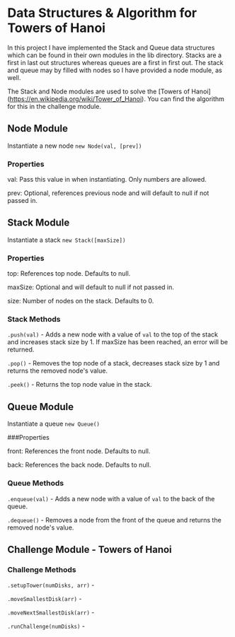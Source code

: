 # Data Structures & Algorithm for Towers of Hanoi

In this project I have implemented the Stack and Queue data structures which can be found in their own modules in the lib directory. Stacks are a first in last out structures whereas queues are a first in first out. The stack and queue may by filled with nodes so I have provided a node module, as well.

The Stack and Node modules are used to solve the [Towers of Hanoi] (https://en.wikipedia.org/wiki/Tower_of_Hanoi). You can find the algorithm for this in the challenge module.

## Node Module

Instantiate a new node `new Node(val, [prev])`

### Properties

val: Pass this value in when instantiating. Only numbers are allowed.

prev: Optional, references previous node and will default to null if not passed in.

## Stack Module

Instantiate a stack ```new Stack([maxSize])```

### Properties

top: References top node. Defaults to null.

maxSize: Optional and will default to null if not passed in.

size: Number of nodes on the stack. Defaults to 0.

### Stack Methods

`.push(val)` - Adds a new node with a value of `val` to the top of the stack and increases stack size by 1. If maxSize has been reached, an error will be returned.

`.pop()` - Removes the top node of a stack, decreases stack size by 1 and returns the removed node's value.

`.peek()` - Returns the top node value in the stack.


## Queue Module

Instantiate a queue ```new Queue()```

###Properties

front: References the front node. Defaults to null.

back: References the back node. Defaults to null.

### Queue Methods

`.enqueue(val)` -  Adds a new node with a value of `val` to the back of the queue.

`.dequeue()` - Removes a node from the front of the queue and returns the removed node's value.

## Challenge Module - Towers of Hanoi



### Challenge Methods

`.setupTower(numDisks, arr)` -

`.moveSmallestDisk(arr)` -

`.moveNextSmallestDisk(arr)` -

`.runChallenge(numDisks)` -
